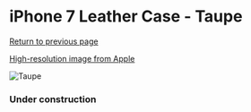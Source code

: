 # iPhone 7 Leather Case - Taupe

[Return to previous page](/iphone_7)

[High-resolution image from Apple](https://store.storeimages.cdn-apple.com/8756/as-images.apple.com/is/MPT62?wid=4500&hei=4500&fmt=png)

<div style="width: 384px"><img src="/everypreview/MPT62.png" alt="Taupe"></div>

### Under construction
